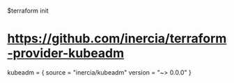$terraform init

# https://github.com/inercia/terraform-provider-kubeadm
kubeadm = {
    source  = "inercia/kubeadm"
    version = "~> 0.0.0"
}